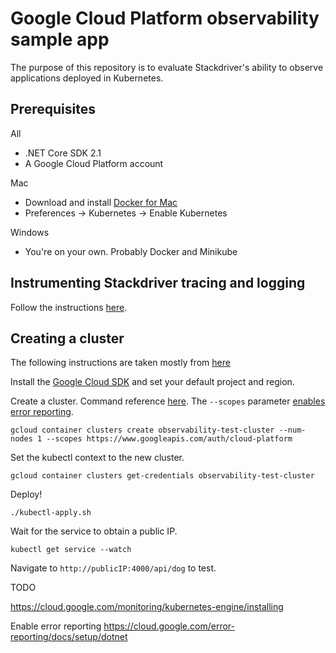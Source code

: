 # Google Cloud Platform observability sample app

The purpose of this repository is to evaluate Stackdriver's ability to observe applications deployed in Kubernetes.

## Prerequisites

All
 * .NET Core SDK 2.1
 * A Google Cloud Platform account

Mac
  
  * Download and install [Docker for Mac](https://docs.docker.com/docker-for-mac/install/)
  * Preferences -> Kubernetes -> Enable Kubernetes

Windows
 * You're on your own. Probably Docker and Minikube
 
 ## Instrumenting Stackdriver tracing and logging
 
 Follow the instructions [here](https://cloud.google.com/dotnet/docs/stackdriver).
 
 ## Creating a cluster
 
 The following instructions are taken mostly from [here](https://cloud.google.com/kubernetes-engine/docs/how-to/creating-a-cluster)
 
 Install the [Google Cloud SDK](https://cloud.google.com/sdk/docs/downloads-interactive) and set your default project and region.
 
 Create a cluster. Command reference [here](https://cloud.google.com/sdk/gcloud/reference/container/clusters/create).
 The ```--scopes``` parameter [enables error reporting](https://cloud.google.com/error-reporting/docs/setup/dotnet).
 
 ```
 gcloud container clusters create observability-test-cluster --num-nodes 1 --scopes https://www.googleapis.com/auth/cloud-platform
 ```
 
 Set the kubectl context to the new cluster.
 
 ```
 gcloud container clusters get-credentials observability-test-cluster
 ```
 
 Deploy!
 
 ```
 ./kubectl-apply.sh
 ```
 
 Wait for the service to obtain a public IP.
 
 ```
 kubectl get service --watch
 ```
 
 Navigate to ```http://publicIP:4000/api/dog``` to test.


TODO

https://cloud.google.com/monitoring/kubernetes-engine/installing

Enable error reporting https://cloud.google.com/error-reporting/docs/setup/dotnet